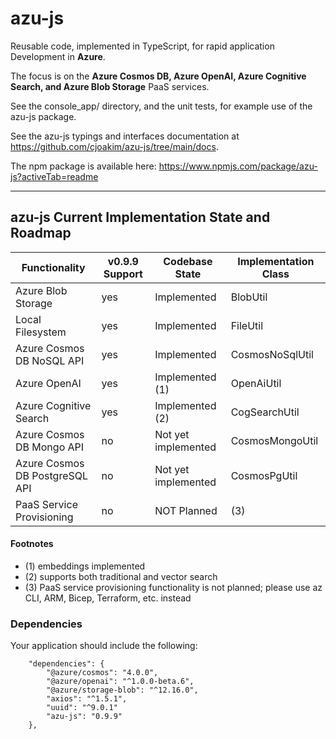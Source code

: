 # azu-js

Reusable code, implemented in TypeScript, for rapid application Development in **Azure**.

The focus is on the **Azure Cosmos DB, Azure OpenAI, Azure Cognitive Search, and Azure Blob Storage** PaaS services.

See the console_app/ directory, and the unit tests, for example use of the azu-js package.

See the azu-js typings and interfaces documentation at https://github.com/cjoakim/azu-js/tree/main/docs.

The npm package is available here: https://www.npmjs.com/package/azu-js?activeTab=readme

---

## azu-js Current Implementation State and Roadmap

| Functionality                   | v0.9.9 Support | Codebase State       | Implementation Class   |
| ------------------------------- | -------------- | -------------------- | ---------------------- |
| Azure Blob Storage              | yes            | Implemented          | BlobUtil               |
| Local Filesystem                | yes            | Implemented          | FileUtil               |
| Azure Cosmos DB NoSQL API       | yes            | Implemented          | CosmosNoSqlUtil        |
| Azure OpenAI                    | yes            | Implemented (1)      | OpenAiUtil             |
| Azure Cognitive Search          | yes            | Implemented (2)      | CogSearchUtil          |
| Azure Cosmos DB Mongo API       | no             | Not yet implemented  | CosmosMongoUtil        |
| Azure Cosmos DB PostgreSQL API  | no             | Not yet implemented  | CosmosPgUtil           |
| PaaS Service Provisioning       | no             | NOT Planned          | (3)                    |

#### Footnotes

- (1) embeddings implemented
- (2) supports both traditional and vector search
- (3) PaaS service provisioning functionality is not planned; please use az CLI, ARM, Bicep, Terraform, etc. instead

### Dependencies

Your application should include the following:

```
    "dependencies": {
        "@azure/cosmos": "4.0.0",
        "@azure/openai": "^1.0.0-beta.6",
        "@azure/storage-blob": "^12.16.0",
        "axios": "^1.5.1",
        "uuid": "^9.0.1"
        "azu-js": "0.9.9"
    },
```
